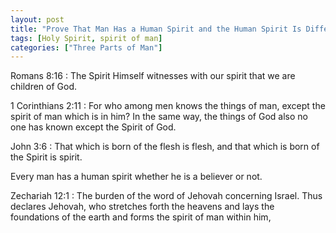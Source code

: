 ```yaml
---
layout: post
title: "Prove That Man Has a Human Spirit and the Human Spirit Is Different from the Holy Spirit"
tags: [Holy Spirit, spirit of man]
categories: ["Three Parts of Man"]
---
```


Romans 8:16
: The Spirit Himself witnesses with our spirit that we are children of God.

1 Corinthians 2:11
: For who among men knows the things of man, except the spirit of man which is in him? In the same way, the things of God also no one has known except the Spirit of God.

John 3:6
: That which is born of the flesh is flesh, and that which is born of the Spirit is spirit.

Every man has a human spirit whether he is a believer or not.

Zechariah 12:1
:  The burden of the word of Jehovah concerning Israel. Thus declares Jehovah, who stretches forth the heavens and lays the foundations of the earth and forms the spirit of man within him,
